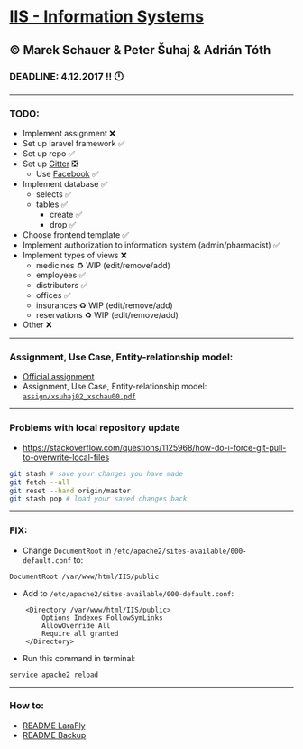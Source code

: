 # [IIS - Information Systems](https://www.fit.vutbr.cz/study/courses/index.php.en?id=12157)
## © Marek Schauer & Peter Šuhaj & Adrián Tóth
### DEADLINE: 4.12.2017 :bangbang: :clock12:


---


### TODO:
* Implement assignment :x:
* Set up laravel framework :white_check_mark:
* Set up repo :white_check_mark:
* Set up [Gitter](https://gitter.im/) :negative_squared_cross_mark:
    * Use [Facebook](https://www.facebook.com/) :white_check_mark:
* Implement database :white_check_mark:
	* selects :white_check_mark:
	* tables :white_check_mark:
		* create :white_check_mark:
		* drop :white_check_mark:
* Choose frontend template :white_check_mark:
* Implement authorization to information system (admin/pharmacist) :white_check_mark:
* Implement types of views :x:
	* medicines :recycle: WIP (edit/remove/add)
	* employees :white_check_mark:
	* distributors :white_check_mark:
	* offices :white_check_mark:
	* insurances :recycle: WIP (edit/remove/add)
	* reservations :recycle: WIP (edit/remove/add)
* Other :x:


---


### Assignment, Use Case, Entity-relationship model:

* [Official assignment](https://www.fit.vutbr.cz/study/courses/IIS/private/projekt/.cs)
* Assignment, Use Case, Entity-relationship model: [`assign/xsuhaj02_xschau00.pdf`](https://github.com/europ/VUTBR-FIT-IIS/blob/master/assign/xsuhaj02_xschau00.pdf)


---


### Problems with local repository update

* https://stackoverflow.com/questions/1125968/how-do-i-force-git-pull-to-overwrite-local-files
```sh
git stash # save your changes you have made
git fetch --all
git reset --hard origin/master
git stash pop # load your saved changes back
```


---


### FIX:
* Change `DocumentRoot` in `/etc/apache2/sites-available/000-default.conf` to:
```
DocumentRoot /var/www/html/IIS/public
```

* Add to `/etc/apache2/sites-available/000-default.conf`:
```
	<Directory /var/www/html/IIS/public>
		Options Indexes FollowSymLinks
		AllowOverride All
		Require all granted
	</Directory>
```


* Run this command in terminal:
```
service apache2 reload
```


---


### How to:
* [README LaraFly](https://github.com/europ/VUTBR-FIT-IIS/blob/master/README-LaraFly.md)
* [README Backup](https://github.com/europ/VUTBR-FIT-IIS/blob/master/backup/README-backup.md)
